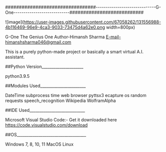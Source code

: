 #################################------------------------------G-One----------------------------###########################


![image](https://user-images.githubusercontent.com/67058262/131556988-4b116469-96e9-4ca3-9033-73475d4a62e0.png width=800px)






G-One
The Genius One
Author-Himansh Sharma
E-mail-himanshsharma046@gmail.com


This is a purely python-made project or basically a smart virtual A.I. assistant.

##Python Version_____________________

python3.9.5




##Modules Used_______________________


DateTime
subprocess
time
web browser
pyttsx3
ecapture
os
random
requests
speech_recognition 
Wikipedia
WolframAlpha



##IDE Used____________________________

Microsoft Visual Studio Code:-
Get it downloaded here
https://code.visualstudio.com/download


##OS___________________________________

Windows 7, 8, 10, 11
MacOS
Linux
